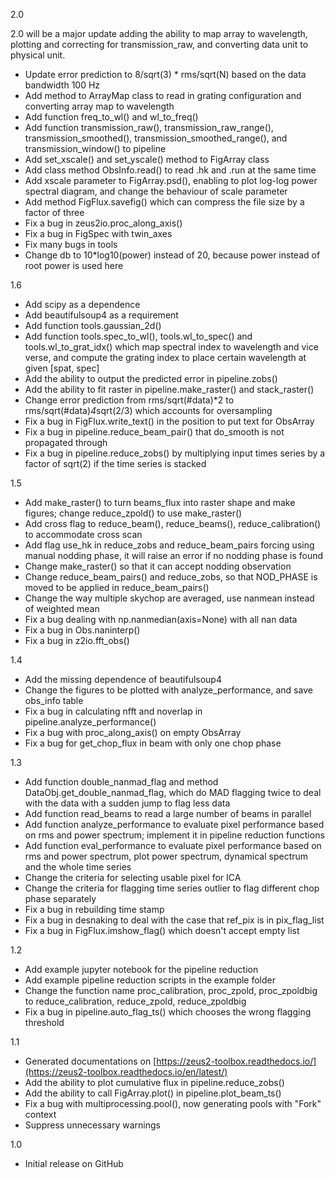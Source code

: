 2.0

2.0 will be a major update adding the ability to map array to wavelength, plotting and correcting for transmission_raw,
and
converting data unit to physical unit.

- Update error prediction to 8/sqrt(3) * rms/sqrt(N) based on the data bandwidth 100 Hz
- Add method to ArrayMap class to read in grating configuration and converting array map to wavelength
- Add function freq_to_wl() and wl_to_freq()
- Add function transmission_raw(), transmission_raw_range(), transmission_smoothed(), transmission_smoothed_range(), and
  transmission_window() to pipeline
- Add set_xscale() and set_yscale() method to FigArray class
- Add class method ObsInfo.read() to read .hk and .run at the same time
- Add xscale parameter to FigArray.psd(), enabling to plot log-log power spectral diagram, and change the behaviour of
  scale parameter
- Add method FigFlux.savefig() which can compress the file size by a factor of three
- Fix a bug in zeus2io.proc_along_axis()
- Fix a bug in FigSpec with twin_axes
- Fix many bugs in tools
- Change db to 10*log10(power) instead of 20, because power instead of root power is used here

1.6

- Add scipy as a dependence
- Add beautifulsoup4 as a requirement
- Add function tools.gaussian_2d()
- Add function tools.spec_to_wl(), tools.wl_to_spec() and tools.wl_to_grat_idx() which map spectral index to wavelength
  and vice verse, and compute the grating index to place certain wavelength at given [spat, spec]
- Add the ability to output the predicted error in pipeline.zobs()
- Add the ability to fit raster in pipeline.make_raster() and stack_raster()
- Change error prediction from rms/sqrt(#data)*2 to rms/sqrt(#data)*4*sqrt(2/3) which accounts for oversampling
- Fix a bug in FigFlux.write_text() in the position to put text for ObsArray
- Fix a bug in pipeline.reduce_beam_pair() that do_smooth is not propagated through
- Fix a bug in pipeline.reduce_zobs() by multiplying input times series by a factor of sqrt(2) if the time series is
  stacked

1.5

- Add make_raster() to turn beams_flux into raster shape and make figures; change reduce_zpold() to use make_raster()
- Add cross flag to reduce_beam(), reduce_beams(), reduce_calibration() to accommodate cross scan
- Add flag use_hk in reduce_zobs and reduce_beam_pairs forcing using manual nodding phase, it will raise an error if no
  nodding phase is found
- Change make_raster() so that it can accept nodding observation
- Change reduce_beam_pairs() and reduce_zobs, so that NOD_PHASE is moved to be applied in reduce_beam_pairs()
- Change the way multiple skychop are averaged, use nanmean instead of weighted mean
- Fix a bug dealing with np.nanmedian(axis=None) with all nan data
- Fix a bug in Obs.naninterp()
- Fix a bug in z2io.fft_obs()

1.4

- Add the missing dependence of beautifulsoup4
- Change the figures to be plotted with analyze_performance, and save obs_info table
- Fix a bug in calculating nfft and noverlap in pipeline.analyze_performance()
- Fix a bug with proc_along_axis() on empty ObsArray
- Fix a bug for get_chop_flux in beam with only one chop phase

1.3

- Add function double_nanmad_flag and method DataObj.get_double_nanmad_flag, which do MAD flagging twice to deal with
  the data with a sudden jump to flag less data
- Add function read_beams to read a large number of beams in parallel
- Add function analyze_performance to evaluate pixel performance based on rms and power spectrum; implement it in
  pipeline reduction functions
- Add function eval_performance to evaluate pixel performance based on rms and power spectrum, plot power spectrum,
  dynamical spectrum and the whole time series
- Change the criteria for selecting usable pixel for ICA
- Change the criteria for flagging time series outlier to flag different chop phase separately
- Fix a bug in rebuilding time stamp
- Fix a bug in desnaking to deal with the case that ref_pix is in pix_flag_list
- Fix a bug in FigFlux.imshow_flag() which doesn't accept empty list

1.2

- Add example jupyter notebook for the pipeline reduction
- Add example pipeline reduction scripts in the example folder
- Change the function name proc_calibration, proc_zpold, proc_zpoldbig to reduce_calibration, reduce_zpold,
  reduce_zpoldbig
- Fix a bug in pipeline.auto_flag_ts() which chooses the wrong flagging threshold

1.1

- Generated documentations on [https://zeus2-toolbox.readthedocs.io/](https://zeus2-toolbox.readthedocs.io/en/latest/)
- Add the ability to plot cumulative flux in pipeline.reduce_zobs()
- Add the ability to call FigArray.plot() in pipeline.plot_beam_ts()
- Fix a bug with multiprocessing.pool(), now generating pools with "Fork" context
- Suppress unnecessary warnings

1.0

- Initial release on GitHub
